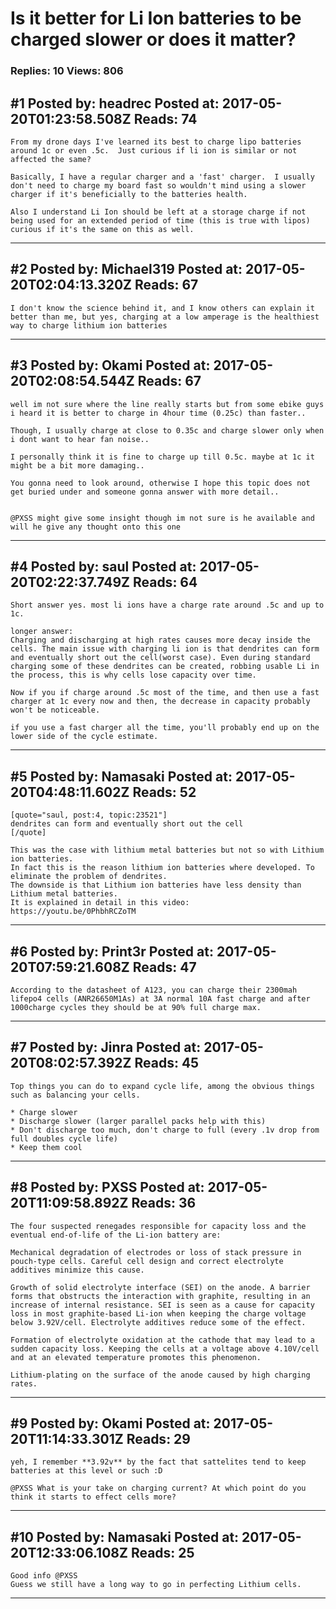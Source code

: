 # Is it better for Li Ion batteries to be charged slower or does it matter?

### Replies: 10 Views: 806

## \#1 Posted by: headrec Posted at: 2017-05-20T01:23:58.508Z Reads: 74

```
From my drone days I've learned its best to charge lipo batteries around 1c or even .5c.  Just curious if li ion is similar or not affected the same?

Basically, I have a regular charger and a 'fast' charger.  I usually don't need to charge my board fast so wouldn't mind using a slower charger if it's beneficially to the batteries health.

Also I understand Li Ion should be left at a storage charge if not being used for an extended period of time (this is true with lipos) curious if it's the same on this as well.
```

---
## \#2 Posted by: Michael319 Posted at: 2017-05-20T02:04:13.320Z Reads: 67

```
I don't know the science behind it, and I know others can explain it better than me, but yes, charging at a low amperage is the healthiest way to charge lithium ion batteries
```

---
## \#3 Posted by: Okami Posted at: 2017-05-20T02:08:54.544Z Reads: 67

```
well im not sure where the line really starts but from some ebike guys i heard it is better to charge in 4hour time (0.25c) than faster..

Though, I usually charge at close to 0.35c and charge slower only when i dont want to hear fan noise.. 

I personally think it is fine to charge up till 0.5c. maybe at 1c it might be a bit more damaging..

You gonna need to look around, otherwise I hope this topic does not get buried under and someone gonna answer with more detail..


@PXSS might give some insight though im not sure is he available and will he give any thought onto this one
```

---
## \#4 Posted by: saul Posted at: 2017-05-20T02:22:37.749Z Reads: 64

```
Short answer yes. most li ions have a charge rate around .5c and up to 1c.

longer answer:
Charging and discharging at high rates causes more decay inside the cells. The main issue with charging li ion is that dendrites can form and eventually short out the cell(worst case). Even during standard charging some of these dendrites can be created, robbing usable Li in the process, this is why cells lose capacity over time. 

Now if you if charge around .5c most of the time, and then use a fast charger at 1c every now and then, the decrease in capacity probably won't be noticeable.

if you use a fast charger all the time, you'll probably end up on the lower side of the cycle estimate.
```

---
## \#5 Posted by: Namasaki Posted at: 2017-05-20T04:48:11.602Z Reads: 52

```
[quote="saul, post:4, topic:23521"]
dendrites can form and eventually short out the cell
[/quote]

This was the case with lithium metal batteries but not so with Lithium ion batteries.
In fact this is the reason lithium ion batteries where developed. To eliminate the problem of dendrites.
The downside is that Lithium ion batteries have less density than Lithium metal batteries.
It is explained in detail in this video:
https://youtu.be/0PhbhRCZoTM
```

---
## \#6 Posted by: Print3r Posted at: 2017-05-20T07:59:21.608Z Reads: 47

```
According to the datasheet of A123, you can charge their 2300mah lifepo4 cells (ANR26650M1As) at 3A normal 10A fast charge and after 1000charge cycles they should be at 90% full charge max.
```

---
## \#7 Posted by: Jinra Posted at: 2017-05-20T08:02:57.392Z Reads: 45

```
Top things you can do to expand cycle life, among the obvious things such as balancing your cells.

* Charge slower
* Discharge slower (larger parallel packs help with this)
* Don't discharge too much, don't charge to full (every .1v drop from full doubles cycle life)
* Keep them cool
```

---
## \#8 Posted by: PXSS Posted at: 2017-05-20T11:09:58.892Z Reads: 36

```
The four suspected renegades responsible for capacity loss and the eventual end-of-life of the Li-ion battery are:

Mechanical degradation of electrodes or loss of stack pressure in pouch-type cells. Careful cell design and correct electrolyte additives minimize this cause.

Growth of solid electrolyte interface (SEI) on the anode. A barrier forms that obstructs the interaction with graphite, resulting in an increase of internal resistance. SEI is seen as a cause for capacity loss in most graphite-based Li-ion when keeping the charge voltage below 3.92V/cell. Electrolyte additives reduce some of the effect.

Formation of electrolyte oxidation at the cathode that may lead to a sudden capacity loss. Keeping the cells at a voltage above 4.10V/cell and at an elevated temperature promotes this phenomenon.

Lithium-plating on the surface of the anode caused by high charging rates.
```

---
## \#9 Posted by: Okami Posted at: 2017-05-20T11:14:33.301Z Reads: 29

```
yeh, I remember **3.92v** by the fact that sattelites tend to keep batteries at this level or such :D

@PXSS What is your take on charging current? At which point do you think it starts to effect cells more?
```

---
## \#10 Posted by: Namasaki Posted at: 2017-05-20T12:33:06.108Z Reads: 25

```
Good info @PXSS
Guess we still have a long way to go in perfecting Lithium cells.
```

---
